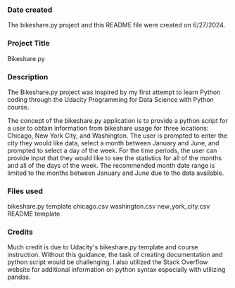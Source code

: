 ### Date created
The bikeshare.py project and this README file were created on 6/27/2024.

### Project Title
Bikeshare.py

### Description
The Bikeshare.py project was inspired by my first attempt to learn Python coding through the Udacity Programming for Data Science with Python course.

The concept of the bikeshare.py application is to provide a python script for a user to obtain information from bikeshare usage for three locations: Chicago, New York City, and Washington.  The user is prompted to enter the city they would like data, select a month between January and June, and prompted to select a day of the week.  For the time periods, the user can provide input that they would like to see the statistics for all of the months and all of the days of the week.  The recommended month date range is limited to the months between January and June due to the data available.

### Files used
bikeshare.py template
chicago.csv
washington.csv
new_york_city.csv
README template

### Credits
Much credit is due to Udacity's bikeshare.py template and course instruction.  Without this guidance, the task of creating documentation and python script would be challenging.  I also utilized the Stack Overflow website for additional information on python syntax especially with utilizing pandas. 

